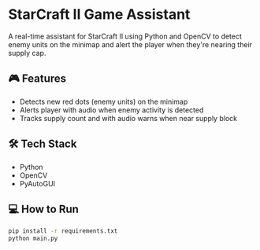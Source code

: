 # StarCraft II Game Assistant

A real-time assistant for StarCraft II using Python and OpenCV to detect enemy units on the minimap and alert the player when they're nearing their supply cap.

## 🎮 Features
- Detects new red dots (enemy units) on the minimap
- Alerts player with audio when enemy activity is detected
- Tracks supply count and with audio warns when near supply block

## 🛠 Tech Stack
- Python
- OpenCV
- PyAutoGUI

## 💻 How to Run
```bash
pip install -r requirements.txt
python main.py
